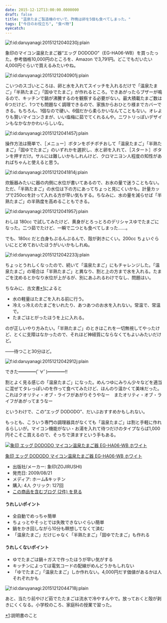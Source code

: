 ```yaml
---
date: 2015-12-12T13:00:00.0000000
draft: false
title: "温泉たまご製造機のせいで、昨晩は卵を5個も食べてしまった。"
tags: ["今日のお役立ち", "食べ物"]
eyecatch: 
---
```

<p><span itemscope itemtype="http://schema.org/Photograph"><img src="20151212040230.jpg" alt="f:id:daruyanagi:20151212040230j:plain" title="f:id:daruyanagi:20151212040230j:plain" class="hatena-fotolife" itemprop="image"></span></p><p>象印のマイコン温泉たまご器“エッグ DODODO”（EG-HA06-WB）を買ったった。参考価格10,000円のところを、Amazon で3,791円。どこでもだいたい4,000円ぐらいで買えるみたいやね。</p><p><span itemscope itemtype="http://schema.org/Photograph"><img src="20151212040901.jpg" alt="f:id:daruyanagi:20151212040901j:plain" title="f:id:daruyanagi:20151212040901j:plain" class="hatena-fotolife" itemprop="image"></span></p><p>こいつのスゴいところは、卵と水を入れてスイッチを入れるだけで「温泉たまご」「半熟たまご」「固ゆでたまご」が作れるところ。できあがったらブザーが鳴るので、キッチンで鍋が沸騰するのを観察する必要がない。最大積載たまご数は6つだけど、1つでも問題なく調理できるので、家族からおひとり様までカバーできる。もちろん、1個なので硬い、6個だから柔らかいなんてこともない。オレよりも賢いマイコンさまが、いい塩梅に茹でてくれるんや。ニワトリっぽいデザインもなかなかかわいらしいな。</p><p><span itemscope itemtype="http://schema.org/Photograph"><img src="20151212041457.jpg" alt="f:id:daruyanagi:20151212041457j:plain" title="f:id:daruyanagi:20151212041457j:plain" class="hatena-fotolife" itemprop="image"></span></p><p>操作方法は簡単で、［メニュー］ボタンをポチポチおして「温泉たまご」「半熟たまご」「固ゆでたまご」のいずれかを選択し、水と卵を入れて、［スタート］ボタンを押すだけ。サルには難しいかもしれんけど、クロマニヨン人程度の知性があればちゃんと使えると思う。</p><p><span itemscope itemtype="http://schema.org/Photograph"><img src="20151212041814.jpg" alt="f:id:daruyanagi:20151212041814j:plain" title="f:id:daruyanagi:20151212041814j:plain" class="hatena-fotolife" itemprop="image"></span></p><p>炊飯器みたいに器の内側に水位が書いてあるので、お水の量で迷うこともない。ただ、「半熟たまご」の水位は下の方にあってちょっと見にくいかも。計量カップで250ccを計って入れる方が早い気もする。ちなみに、水の量を減らせば「半熟たまご」の半熟度を高めることもできる。</p><p><span itemscope itemtype="http://schema.org/Photograph"><img src="20151212041957.jpg" alt="f:id:daruyanagi:20151212041957j:plain" title="f:id:daruyanagi:20151212041957j:plain" class="hatena-fotolife" itemprop="image"></span></p><p>わしは 180cc で試してみたけど、黄身がとろっとろのデリシャスゆでたまごになった。二つ茹でたけど、一瞬で二つとも食べてしまった……。</p><p>でも、180cc だと白身もぷるんぷるんで、殻が剥きにくい。200cc ちょいぐらいにとどめておいたほうがいいかもしれぬ。</p><p><span itemscope itemtype="http://schema.org/Photograph"><img src="20151212042233.jpg" alt="f:id:daruyanagi:20151212042233j:plain" title="f:id:daruyanagi:20151212042233j:plain" class="hatena-fotolife" itemprop="image"></span></p><p>ちょっとうれしくなったので、続いて「温泉たまご」にもチャレンジした。「温泉たまご」の場合は「半熟たまご」と異なり、割と上の方まで水を入れる。たまごを沈めるとかなり水位が上がるが、別にあふれるわけでなし、問題はい。</p><p>ちなみに、古文書<a href="#f-ea29e930" name="fn-ea29e930" title="説明書のこと">*1</a>によると</p>

<ul>
<li>水の軽量はたまごを入れる前に行う。</li>
<li>冷えっ冷えのたまごをいれたり、あつあつのお水を入れない。常温で、常温で。</li>
<li>たまごはとがったほうを上に入れる。</li>
</ul><p>のが正しいやり方みたい。「半熟たまご」のときはこれを一切無視してやったけど、とくに支障はなかったので、それほど神経質にならなくてもよいみたいだけど。</p><p>――待つこと30分ほど。</p><p><span itemscope itemtype="http://schema.org/Photograph"><img src="20151212042912.jpg" alt="f:id:daruyanagi:20151212042912j:plain" title="f:id:daruyanagi:20151212042912j:plain" class="hatena-fotolife" itemprop="image"></span></p><p>できた━━━━(ﾟ∀ﾟ)━━━━!!</p><p>割とよく見る感じの「温泉たまご」になった。めんつゆにみりん少々などを適当に混ぜてタレっぽいのを作って食べてみたけど、ほんのり温かくて美味だった。これはクオリティ・オブ・ライフがあがりそうやなー　またオリティ・オブ・ライフがあがってまうなー</p><p>というわけで、この“エッグ DODODO”、だいぶおすすめかもしれない。</p><p>もっとも、こういう専門の調理器具がなくても「温泉たまご」は割と手軽に作れるらしいが。マイコン機能がない・お湯を入れて待つだけのタイプならば1,000円そこそこ買えるので、そっちで済ますという手もある。</p><p><div class="hatena-asin-detail"><a href="http://www.amazon.co.jp/exec/obidos/ASIN/B002IT5V2S/bestylesnet-22/"><img src="http://ecx.images-amazon.com/images/I/41AVZrJERFL._SL160_.jpg" class="hatena-asin-detail-image" alt="象印 エッグ DODODO マイコン温泉たまご器 EG-HA06-WB ホワイト" title="象印 エッグ DODODO マイコン温泉たまご器 EG-HA06-WB ホワイト"></a><div class="hatena-asin-detail-info"><p class="hatena-asin-detail-title"><a href="http://www.amazon.co.jp/exec/obidos/ASIN/B002IT5V2S/bestylesnet-22/">象印 エッグ DODODO マイコン温泉たまご器 EG-HA06-WB ホワイト</a></p><ul><li><span class="hatena-asin-detail-label">出版社/メーカー:</span> 象印(ZOJIRUSHI)</li><li><span class="hatena-asin-detail-label">発売日:</span> 2009/08/21</li><li><span class="hatena-asin-detail-label">メディア:</span> ホーム&キッチン</li><li><span class="hatena-asin-detail-label">購入</span>: 4人 <span class="hatena-asin-detail-label">クリック</span>: 127回</li><li><a href="http://d.hatena.ne.jp/asin/B002IT5V2S/bestylesnet-22" target="_blank">この商品を含むブログ (2件) を見る</a></li></ul></div><div class="hatena-asin-detail-foot"></div></div></p>

<div class="section">
<h4>うれしいポイント</h4>

<ul>
<li>全自動でめっちゃ簡単</li>
<li>ちょっとやそっとでは失敗できないぐらい簡単</li>
<li>鍋をかき回しながら10分も瞑想してなくて済む</li>
<li>「温泉たまご」だけじゃなく「半熟たまご」「固ゆでたまご」も作れる</li>
</ul>
</div>
<div class="section">
<h4>うれしくないポイント</h4>

<ul>
<li>ゆでたまごは鍋＋ガスで作ったほうが早い気がする</li>
<li>キッチンによっては電気コードの配線がめんどうかもしれない</li>
<li>「ゆでたまご」「温泉たまご」しか作れない。4,000円だす価値があるかは人それぞれかも</li>
</ul><p><span itemscope itemtype="http://schema.org/Photograph"><img src="20151212044718.jpg" alt="f:id:daruyanagi:20151212044718j:plain" title="f:id:daruyanagi:20151212044718j:plain" class="hatena-fotolife" itemprop="image"></span></p><p>あと、当たり前やけど茹でたたまごは流水で冷やすんやで。放っておくと殻が剥きにくくなる。小学校のころ、家庭科の授業で習った。</p>

</div><div class="footnote">
<p class="footnote"><a href="#fn-ea29e930" name="f-ea29e930" class="footnote-number">*1</a><span class="footnote-delimiter">:</span><span class="footnote-text">説明書のこと</span></p>
</div>
